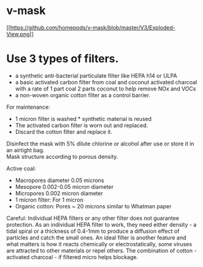 
# v-mask
[[https://github.com/homepods/v-mask/blob/master/V3/Exploded-View.png]]


# Use 3 types of filters. 
 - a synthetic anti-bacterial particulate filter like HEPA h14 or ULPA
 - a basic activated carbon filter from coal and coconut activated charcoal with a rate of 1 part coal 2 parts coconut to help remove NOx and VOCs
 - a non-woven organic cotton filter as a control barrier.  
 
 For maintenance: 
 - 1 micron filter is washed * synthetic material is reused 
 - The activated carbon filter is worn out and replaced. 
 - Discard the cotton filter and replace it.  
 
 Disinfect the mask with 5% dilute chlorine or alcohol after use or store it in an airtight bag.  
 Mask structure according to porous density. 
 
 Active coal: 
 - Macropores diameter 0.05 microns 
 - Mesopore 0.002-0.05 micron diameter 
 - Micropores 0.002 micron diameter  
 - 1 micron filter: For 1 micron  
 - Organic cotton: Pores ~ 20 microns similar to Whatman paper 
 
 Careful:  Individual HEPA filters or any other filter does not guarantee protection. 
 As an individual HEPA filter to work, they need either density - a tidal spiral or a thickness of 0.4-1mm to produce a diffusion effect of particles and catch the small ones.  An ideal filter is another feature and what matters is how it reacts chemically or electrostatically, some viruses are attracted to other materials or repel others.   The combination of cotton - activated charcoal - if filtered micro helps blockage.

